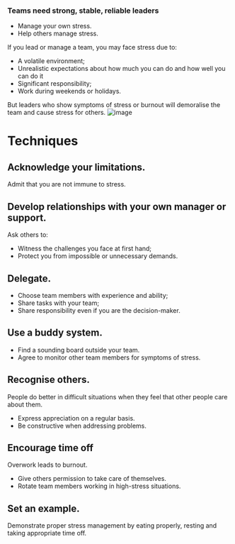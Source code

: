 [Title]: # (Help others manage stress)
[Order]: # (9)

### Teams need strong, stable, reliable leaders

*	Manage your own stress.
*	Help others manage stress. 

If you lead or manage a team, you may face stress due to:

*	A volatile environment;
*	Unrealistic expectations about how much you can do and how well you can do it
*	Significant responsibility;
*	Work during weekends or holidays. 

But leaders who show symptoms of stress or burnout will demoralise the team and cause stress for others. 
![image](stress2.png)

# Techniques

## Acknowledge your limitations. 

Admit that you are not immune to stress.

## Develop relationships with your own manager or support. 

Ask others to: 

*	Witness the challenges you face at first hand;
*	Protect you from impossible or unnecessary demands.

## Delegate. 

*	Choose team members with experience and ability;
*	Share tasks with your team;
*	Share responsibility even if you are the decision-maker. 

## Use a buddy system.

*	Find a sounding board outside your team. 
*	Agree to monitor other team members for symptoms of stress.

## Recognise others. 

People do better in difficult situations when they feel that other people care about them. 

*	Express appreciation on a regular basis. 
*	Be constructive when addressing problems.

## Encourage time off 

Overwork leads to burnout. 

*	Give others permission to take care of themselves. 
*	Rotate team members working in high-stress situations.

## Set an example. 

Demonstrate proper stress management by eating properly, resting and taking appropriate time off.
